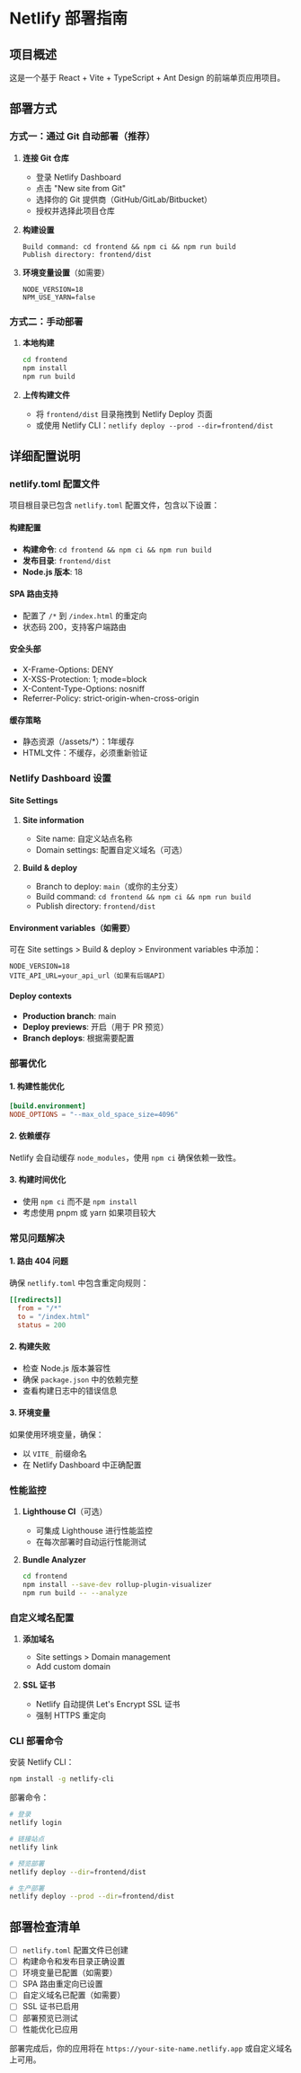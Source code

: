 # Netlify 部署指南

## 项目概述
这是一个基于 React + Vite + TypeScript + Ant Design 的前端单页应用项目。

## 部署方式

### 方式一：通过 Git 自动部署（推荐）

1. **连接 Git 仓库**
   - 登录 Netlify Dashboard
   - 点击 "New site from Git"
   - 选择你的 Git 提供商（GitHub/GitLab/Bitbucket）
   - 授权并选择此项目仓库

2. **构建设置**
   ```
   Build command: cd frontend && npm ci && npm run build
   Publish directory: frontend/dist
   ```

3. **环境变量设置**（如需要）
   ```
   NODE_VERSION=18
   NPM_USE_YARN=false
   ```

### 方式二：手动部署

1. **本地构建**
   ```bash
   cd frontend
   npm install
   npm run build
   ```

2. **上传构建文件**
   - 将 `frontend/dist` 目录拖拽到 Netlify Deploy 页面
   - 或使用 Netlify CLI：`netlify deploy --prod --dir=frontend/dist`

## 详细配置说明

### netlify.toml 配置文件

项目根目录已包含 `netlify.toml` 配置文件，包含以下设置：

#### 构建配置
- **构建命令**: `cd frontend && npm ci && npm run build`
- **发布目录**: `frontend/dist`
- **Node.js 版本**: 18

#### SPA 路由支持
- 配置了 `/*` 到 `/index.html` 的重定向
- 状态码 200，支持客户端路由

#### 安全头部
- X-Frame-Options: DENY
- X-XSS-Protection: 1; mode=block
- X-Content-Type-Options: nosniff
- Referrer-Policy: strict-origin-when-cross-origin

#### 缓存策略
- 静态资源（/assets/*）：1年缓存
- HTML文件：不缓存，必须重新验证

### Netlify Dashboard 设置

#### Site Settings
1. **Site information**
   - Site name: 自定义站点名称
   - Domain settings: 配置自定义域名（可选）

2. **Build & deploy**
   - Branch to deploy: `main`（或你的主分支）
   - Build command: `cd frontend && npm ci && npm run build`
   - Publish directory: `frontend/dist`

#### Environment variables（如需要）
可在 Site settings > Build & deploy > Environment variables 中添加：
```
NODE_VERSION=18
VITE_API_URL=your_api_url（如果有后端API）
```

#### Deploy contexts
- **Production branch**: main
- **Deploy previews**: 开启（用于 PR 预览）
- **Branch deploys**: 根据需要配置

### 部署优化

#### 1. 构建性能优化
```toml
[build.environment]
NODE_OPTIONS = "--max_old_space_size=4096"
```

#### 2. 依赖缓存
Netlify 会自动缓存 `node_modules`，使用 `npm ci` 确保依赖一致性。

#### 3. 构建时间优化
- 使用 `npm ci` 而不是 `npm install`
- 考虑使用 pnpm 或 yarn 如果项目较大

### 常见问题解决

#### 1. 路由 404 问题
确保 `netlify.toml` 中包含重定向规则：
```toml
[[redirects]]
  from = "/*"
  to = "/index.html"
  status = 200
```

#### 2. 构建失败
- 检查 Node.js 版本兼容性
- 确保 `package.json` 中的依赖完整
- 查看构建日志中的错误信息

#### 3. 环境变量
如果使用环境变量，确保：
- 以 `VITE_` 前缀命名
- 在 Netlify Dashboard 中正确配置

### 性能监控

1. **Lighthouse CI**（可选）
   - 可集成 Lighthouse 进行性能监控
   - 在每次部署时自动运行性能测试

2. **Bundle Analyzer**
   ```bash
   cd frontend
   npm install --save-dev rollup-plugin-visualizer
   npm run build -- --analyze
   ```

### 自定义域名配置

1. **添加域名**
   - Site settings > Domain management
   - Add custom domain

2. **SSL 证书**
   - Netlify 自动提供 Let's Encrypt SSL 证书
   - 强制 HTTPS 重定向

### CLI 部署命令

安装 Netlify CLI：
```bash
npm install -g netlify-cli
```

部署命令：
```bash
# 登录
netlify login

# 链接站点
netlify link

# 预览部署
netlify deploy --dir=frontend/dist

# 生产部署
netlify deploy --prod --dir=frontend/dist
```

## 部署检查清单

- [ ] `netlify.toml` 配置文件已创建
- [ ] 构建命令和发布目录正确设置
- [ ] 环境变量已配置（如需要）
- [ ] SPA 路由重定向已设置
- [ ] 自定义域名已配置（如需要）
- [ ] SSL 证书已启用
- [ ] 部署预览已测试
- [ ] 性能优化已应用

部署完成后，你的应用将在 `https://your-site-name.netlify.app` 或自定义域名上可用。